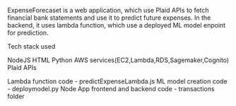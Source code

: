 ExpenseForecaset is a web application, which use Plaid APIs to fetch financial bank statements and use it to predict future expenses. In the backend, it uses lambda function, which use a deployed ML model enpoint for prediction.

Tech stack used

NodeJS
HTML
Python
AWS services(EC2,Lambda,RDS,Sagemaker,Cognito)
Plaid APIs

Lambda function code - predictExpenseLambda.js
ML model creation code - deploymodel.py
Node App frontend and backend code - transactions folder
